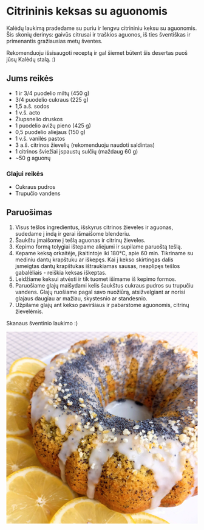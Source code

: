 # Citrininis keksas su aguonomis

Kalėdų laukimą pradedame su puriu ir lengvu citrininiu keksu su aguonomis. Šis skonių derinys: gaivūs citrusai ir traškios aguonos, iš ties šventiškas ir primenantis gražiausias metų šventes.

Rekomenduoju išsisaugoti receptą ir gal šiemet būtent šis desertas puoš jūsų Kalėdų stalą. :)

## Jums reikės

* 1 ir 3/4 puodelio miltų (450 g)
* 3/4 puodelio cukraus (225 g)
* 1,5 a.š. sodos
* 1 v.š. acto
* Žiupsnelio druskos
* 1 puodelio avižų pieno (425 g)
* 0,5 puodelio aliejaus (150 g)
* 1 v.š. vanilės pastos
* 3 a.š. citrinos žievelių (rekomenduoju naudoti saldintas)
* 1 citrinos šviežiai įspaustų sulčių (maždaug 60 g)
* ~50 g aguonų

### Glajui reikės

* Cukraus pudros
* Trupučio vandens

## Paruošimas

1. Visus tešlos ingredientus, išskyrus citrinos žieveles ir aguonas, sudedame į indą ir gerai išmaišome blenderiu.
2. Šaukštu įmaišome į tešlą aguonas ir citrinų žieveles.
3. Kepimo formą tolygiai ištepame aliejumi ir supilame paruoštą tešlą.
4. Kepame keksą orkaitėje, įkaitintoje iki 180°C, apie 60 min. Tikriname su mediniu dantų krapštuku ar iškepęs. Kai į kekso skirtingas dalis įsmeigtas dantų krapštukas ištraukiamas sausas, neaplipęs tešlos gabalėliais - reiškia keksas iškeptas.
5. Leidžiame keksui atvėsti ir tik tuomet išimame iš kepimo formos. 
6. Paruošiame glajų maišydami kelis šaukštus cukraus pudros su trupučiu vandens. Glajų ruošiame pagal savo nuožiūrą, atsižvelgiant ar norisi glajaus daugiau ar mažiau, skystesnio ar standesnio. 
7. Užpilame glajų ant kekso paviršiaus ir pabarstome aguonomis, citrinų žievelėmis.

Skanaus šventinio laukimo :)

![name](../../pav/citrinu_keksas.jpg)
